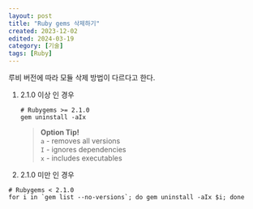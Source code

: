 ```yaml
---
layout: post
title: "Ruby gems 삭제하기"
created: 2023-12-02
edited: 2024-03-19
category: [기술]
tags: [Ruby]
---
```



루비 버전에 따라 모듈 삭제 방법이 다르다고 한다.

1. 2.1.0 이상 인 경우

	```shell
	# Rubygems >= 2.1.0
	gem uninstall -aIx
	```


	> **Option Tip!**  
	> `a` - removes all versions  
	> `I` - ignores dependencies  
	> `x` - includes executables

1. 2.1.0 미만 인 경우

```shell
# Rubygems < 2.1.0
for i in `gem list --no-versions`; do gem uninstall -aIx $i; done
```

